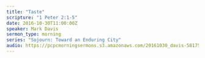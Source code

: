 ```yaml
---
title: "Taste"
scripture: "1 Peter 2:1-5"
date: 2016-10-30T11:00:00Z
speaker: Mark Davis
sermon_type: morning
series: "Sojourn: Toward an Enduring City"
audio: https://pcpcmorningsermons.s3.amazonaws.com/20161030_davis-58175c008f4d0.mp3 
---
```



